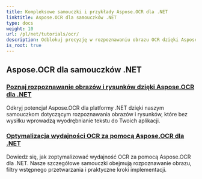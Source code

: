 ```yaml
---
title: Kompleksowe samouczki i przykłady Aspose.OCR dla .NET
linktitle: Aspose.OCR dla samouczków .NET
type: docs
weight: 10
url: /pl/net/tutorials/ocr/
description: Odblokuj precyzję w rozpoznawaniu obrazu OCR dzięki Aspose.OCR dla .NET. Przeglądaj samouczki dotyczące obliczania kąta skosu, rozpoznawania tekstu, konfiguracji OCR i optymalizacji.
is_root: true
---
```


## Aspose.OCR dla samouczków .NET
### [Poznaj rozpoznawanie obrazów i rysunków dzięki Aspose.OCR dla .NET](./master-image-and-drawing-recognition/)
Odkryj potencjał Aspose.OCR dla platformy .NET dzięki naszym samouczkom dotyczącym rozpoznawania obrazów i rysunków, które bez wysiłku wprowadzą wyodrębnianie tekstu do Twoich aplikacji.
### [Optymalizacja wydajności OCR za pomocą Aspose.OCR dla .NET](./optimization-ocr/)
Dowiedz się, jak zoptymalizować wydajność OCR za pomocą Aspose.OCR dla .NET. Nasze szczegółowe samouczki obejmują rozpoznawanie obrazu, filtry wstępnego przetwarzania i praktyczne kroki implementacji.